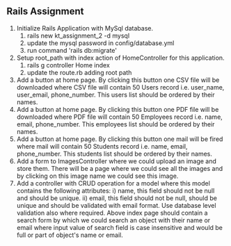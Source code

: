 ## Rails Assignment

1. Initialize Rails Application with MySql database.
    1. rails new kt_assignment_2 -d mysql
    2. update the mysql password in config/database.yml
    3. run command 'rails db:migrate'
2. Setup root_path with index action of HomeController for this application.
    1. rails g controller Home index
    2. update the route.rb adding root path
3. Add a button at home page. By clicking this button one CSV file will be downloaded where CSV file will contain 50
Users record i.e. user_name, user_email, phone_number. This users list should be ordered by their names.
4. Add a button at home page. By clicking this button one PDF file will be downloaded where PDF file will contain 50
Employees record i.e. name, email, phone_number. This employees list should be ordered by their names.
5. Add a button at home page. By clicking this button one mail will be fired where mail will contain 50 Students record
i.e. name, email, phone_number. This students list should be ordered by their names.
6. Add a form to ImagesController where we could upload an image and store them. There will be a page where we
could see all the images and by clicking on this image name we could see this image.
7. Add a controller with CRUD operation for a model where this model contains the following attributes:
i) name, this field should not be null and should be unique.
ii) email, this field should not be null, should be unique and should be validated with email format.
Use database level validation also where required.
Above index page should contain a search form by which we could search an object with their name or email
where input value of search field is case insensitive and would be full or part of object's name or email.
